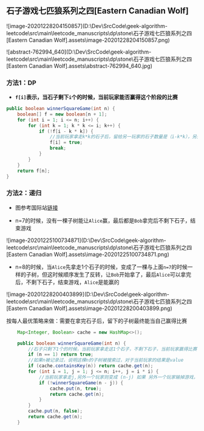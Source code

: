 ## 石子游戏七匹狼系列之四[Eastern Canadian Wolf]



![image-20201228204150857](D:\Dev\SrcCode\geek-algorithm-leetcode\src\main\leetcode_manuscripts\dp\stone\石子游戏七匹狼系列之四[Eastern Canadian Wolf].assets\image-20201228204150857.png)





![abstract-762994_640](D:\Dev\SrcCode\geek-algorithm-leetcode\src\main\leetcode_manuscripts\dp\stone\石子游戏七匹狼系列之四[Eastern Canadian Wolf].assets\abstract-762994_640.jpg)

### 方法1：DP

- **`f[i]`表示，当石子剩下`i`个的时候，当前玩家能否赢得这个阶段的比赛**

```java
public boolean winnerSquareGame(int n) {
    boolean[] f = new boolean[n + 1];
    for (int i = 1; i <= n; i++) {
        for (int k = 1; k * k <= i; k++) {
            if (!f[i - k * k]) {
                //当前玩家拿走k*k的石子后，留给另一玩家的石子数量是（i-k*k），另外一玩家如果输了，当前玩家便能赢
                f[i] = true;
                break;
            }
        }
    }
    return f[n];
}
```



### 方法2：递归

- 图参考国际站[链接](https://leetcode.com/problems/stone-game-iv/discuss/730490/Java-or-Heavily-Commented-or-Subproblems-Visualised)

- n=7的时候，没有一棵子树能让`Alice`赢，最后都是`Bob`拿完后不剩下石子，结束游戏

![image-20201225100734871](D:\Dev\SrcCode\geek-algorithm-leetcode\src\main\leetcode_manuscripts\dp\stone\石子游戏七匹狼系列之四[Eastern Canadian Wolf].assets\image-20201225100734871.png)

- n=8的时候，当`Alice`先拿走1个石子的时候，变成了一棵与上面`n=7`的时候一样的子树，但这时候顺序发生了反转，让`Bob`开始拿了，最后`Alice`可以拿完后，不剩下石子，结束游戏，`Alice`是能赢的

![image-20201228200403899](D:\Dev\SrcCode\geek-algorithm-leetcode\src\main\leetcode_manuscripts\dp\stone\石子游戏七匹狼系列之四[Eastern Canadian Wolf].assets\image-20201228200403899.png)

按每人最优策略来做：需要在拿完石子后，留下的子树最终能当自己赢得比赛

```java
    Map<Integer, Boolean> cache = new HashMap<>();

    public boolean winnerSquareGame(int n) {
        //石子只剩下1个的时候，当前玩家拿走这1个石子，不剩下石子，当前玩家赢得比赛
        if (n == 1) return true;
        //如果n被记录过，说明这棵n的子树被搜索过，对于当前玩家的结果是value
        if (cache.containsKey(n)) return cache.get(n);
        for (int i = 1, j = 1; j <= n; i++, j = i * i) {
            //当前玩家拿走j,另外一个玩家则变成 (n-j) 如果 另外一个玩家输掉游戏，说明当前玩家赢得游戏，返回true
            if (!winnerSquareGame(n - j)) {
                cache.put(n, true);
                return cache.get(n);
            }
        }
        cache.put(n, false);
        return cache.get(n);
    }
```



